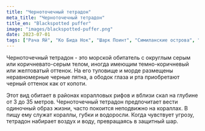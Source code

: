 ```yaml
---
title: "Черноточечный тетрадон"
meta_title: "Черноточечный тетрадон"
title_en: "Blackspotted puffer"
image: "images/blackspotted-puffer.png"
date: 2023-07-01
tags: ["Рача Яй", "Ко Бида Нок", "Шарк Поинт", "Симиланcкие острова", "Рача Ной", "Пхи Пхи"]
---
```

Черноточечный тетрадон - это морской обитатель с округлым серым или коричневато-серым телом, иногда имеющим темно-коричневый или желтоватый оттенок. На его туловище и морде размещены неравномерные черные пятна, а ободок глаза и рта приобретают черный оттенок как от копоти.

Этот вид обитает в районах коралловых рифов и вблизи скал на глубине от 3 до 35 метров. Черноточечный тетрадон предпочитает вести одиночный образ жизни, часто покоится неподвижно на кораллах. В пищу ему служат кораллы, губки и водоросли. Когда чувствует угрозу, тетрадон набирает воздух и воду, превращаясь в защитный шар.
